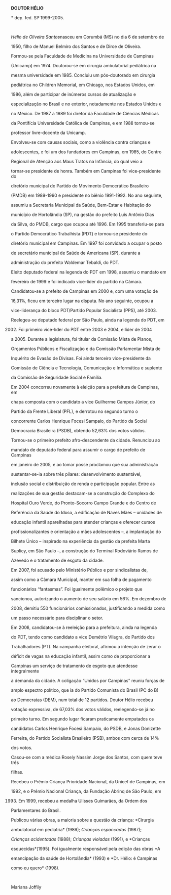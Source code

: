 **DOUTOR HÉLIO**



\* dep. fed. SP 1999-2005.



 



*Hélio de Oliveira Santos*nasceu em Corumbá (MS) no dia 6 de setembro de

1950, filho de Manuel Belmiro dos Santos e de Dirce de Oliveira.



Formou-se pela Faculdade de Medicina na Universidade de Campinas

(Unicamp) em 1974. Doutorou-se em cirurgia ambulatorial pediátrica na

mesma universidade em 1985. Concluiu um pós-doutorado em cirurgia

pediátrica no Children Memorial, em Chicago, nos Estados Unidos, em

1986, além de participar de inúmeros cursos de atualização e

especialização no Brasil e no exterior, notadamente nos Estados Unidos e

no México. De 1987 a 1989 foi diretor da Faculdade de Ciências Médicas

da Pontifícia Universidade Católica de Campinas, e em 1988 tornou-se

professor livre-docente da Unicamp.



Envolveu-se com causas sociais, como a violência contra crianças e

adolescentes, e foi um dos fundadores em Campinas, em 1985, do Centro

Regional de Atenção aos Maus Tratos na Infância, do qual veio a

tornar-se presidente de honra. Também em Campinas foi vice-presidente do

diretório municipal do Partido do Movimento Democrático Brasileiro

(PMDB) em 1989-1990 e presidente no biênio 1991-1992. No ano seguinte,

assumiu a Secretaria Municipal da Saúde, Bem-Estar e Habitação do

município de Hortolândia (SP), na gestão do prefeito Luís Antônio Dias

da Silva, do PMDB, cargo que ocupou até 1996. Em 1995 transferiu-se para

o Partido Democrático Trabalhista (PDT) e tornou-se presidente do

diretório municipal em Campinas. Em 1997 foi convidado a ocupar o posto

de secretário municipal de Saúde de Americana (SP), durante a

administração do prefeito Waldemar Tebaldi, do PDT.



Eleito deputado federal na legenda do PDT em 1998, assumiu o mandato em

fevereiro de 1999 e foi indicado vice-líder do partido na Câmara.

Candidatou-se a prefeito de Campinas em 2000 e, com uma votação de

16,31%, ficou em terceiro lugar na disputa. No ano seguinte, ocupou a

vice-liderança do bloco PDT/Partido Popular Socialista (PPS), até 2003.



Reelegeu-se deputado federal por São Paulo, ainda na legenda do PDT, em

2002. Foi primeiro vice-líder do PDT entre 2003 e 2004, e líder de 2004

a 2005. Durante a legislatura, foi titular da Comissão Mista de Planos,

Orçamentos Públicos e Fiscalização e da Comissão Parlamentar Mista de

Inquérito de Evasão de Divisas. Foi ainda terceiro vice-presidente da

Comissão de Ciência e Tecnologia, Comunicação e Informática e suplente

da Comissão de Seguridade Social e Família.



Em 2004 concorreu novamente à eleição para a prefeitura de Campinas, em

chapa composta com o candidato a vice Guilherme Campos Júnior, do

Partido da Frente Liberal (PFL), e derrotou no segundo turno o

concorrente Carlos Henrique Focesi Sampaio, do Partido da Social

Democracia Brasileira (PSDB), obtendo 52,63% dos votos válidos.

Tornou-se o primeiro prefeito afro-descendente da cidade. Renunciou ao

mandato de deputado federal para assumir o cargo de prefeito de Campinas

em janeiro de 2005, e ao tomar posse proclamou que sua administração

sustentar-se-ia sobre três pilares: desenvolvimento sustentável,

inclusão social e distribuição de renda e participação popular. Entre as

realizações de sua gestão destacam-se a construção do Complexo do

Hospital Ouro Verde, do Pronto-Socorro Campo Grande e do Centro de

Referência da Saúde do Idoso, a edificação de Naves Mães – unidades de

educação infantil aparelhadas para atender crianças e oferecer cursos

profissionalizantes e orientação a mães adolescentes –, a implantação do

Bilhete Único – inspirado na experiência da gestão da prefeita Marta

Suplicy, em São Paulo –, a construção do Terminal Rodoviário Ramos de

Azevedo e o tratamento de esgoto da cidade.



Em 2007, foi acusado pelo Ministério Público e por sindicalistas de,

assim como a Câmara Municipal, manter em sua folha de pagamento

funcionários “fantasmas”. Foi igualmente polêmico o projeto que

sancionou, autorizando o aumento de seu salário em 56%. Em dezembro de

2008, demitiu 550 funcionários comissionados, justificando a medida como

um passo necessário para disciplinar o setor.



Em 2008, candidatou-se à reeleição para a prefeitura, ainda na legenda

do PDT, tendo como candidato a vice Demétrio Vilagra, do Partido dos

Trabalhadores (PT). Na campanha eleitoral, afirmou a intenção de zerar o

déficit de vagas na educação infantil, assim como de proporcionar a

Campinas um serviço de tratamento de esgoto que atendesse integralmente

à demanda da cidade. A coligação “Unidos por Campinas” reuniu forças de

amplo espectro político, que ia do Partido Comunista do Brasil (PC do B)

ao Democratas (DEM), num total de 12 partidos. Doutor Hélio recebeu

votação expressiva, de 67,03% dos votos válidos, reelegendo-se já no

primeiro turno. Em segundo lugar ficaram praticamente empatados os

candidatos Carlos Henrique Focesi Sampaio, do PSDB, e Jonas Donizette

Ferreira, do Partido Socialista Brasileiro (PSB), ambos com cerca de 14%

dos votos.



Casou-se com a médica Rosely Nassim Jorge dos Santos, com quem teve três

filhas.



Recebeu o Prêmio Criança Prioridade Nacional, da Unicef de Campinas, em

1992, e o Prêmio Nacional Criança, da Fundação Abrinq de São Paulo, em

1993. Em 1999, recebeu a medalha Ulisses Guimarães, da Ordem dos

Parlamentares do Brasil.



Publicou várias obras, a maioria sobre a questão da criança: *Cirurgia

ambulatorial em pediatria* (1986); *Crianças espancadas* (1987);

*Crianças acidentadas* (1988); *Crianças violadas* (1991), e *Crianças

esquecidas*(1995). Foi igualmente responsável pela edição das obras *A

emancipação da saúde de Hortolândia* (1993) e *Dr. Hélio: é Campinas

como eu quero* (1998).



 



Mariana Joffily



